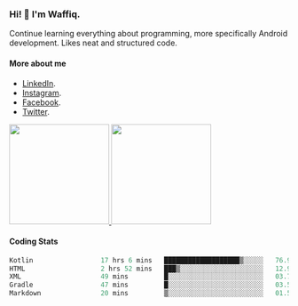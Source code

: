 ### Hi! 👋 I'm Waffiq.

Continue learning everything about programming, more specifically Android development. Likes neat and structured code.

#### More about me 
- [LinkedIn](https://www.linkedin.com/in/waffiq-aziz/).
- [Instagram](https://www.instagram.com/waffiqaziz/).
- [Facebook](https://web.facebook.com/WaffiqAziz/).
- [Twitter](https://twitter.com/AzizWaffiq).

<p align="left">
<a href="https://github.com/waffiqaziz">
  <img height="180em" src="https://github-readme-stats-eight-theta.vercel.app/api?username=waffiqaziz&show_icons=true&theme=algolia&include_all_commits=true&count_private=true"/>
  <img height="180em" src="https://github-readme-stats-eight-theta.vercel.app/api/top-langs/?username=waffiqaziz&layout=compact&langs_count=8&theme=algolia"/>
</a>
</p>

#### Coding Stats
<!--START_SECTION:waka-->

```rust
Kotlin                 17 hrs 6 mins   ███████████████████▒░░░░░   76.93 %
HTML                   2 hrs 52 mins   ███▒░░░░░░░░░░░░░░░░░░░░░   12.95 %
XML                    49 mins         █░░░░░░░░░░░░░░░░░░░░░░░░   03.71 %
Gradle                 47 mins         █░░░░░░░░░░░░░░░░░░░░░░░░   03.55 %
Markdown               20 mins         ▒░░░░░░░░░░░░░░░░░░░░░░░░   01.53 %
```

<!--END_SECTION:waka-->
